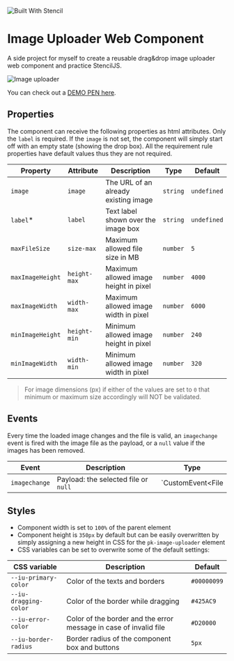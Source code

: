 ![Built With Stencil](https://img.shields.io/badge/-Built%20With%20Stencil-16161d.svg?logo=data%3Aimage%2Fsvg%2Bxml%3Bbase64%2CPD94bWwgdmVyc2lvbj0iMS4wIiBlbmNvZGluZz0idXRmLTgiPz4KPCEtLSBHZW5lcmF0b3I6IEFkb2JlIElsbHVzdHJhdG9yIDE5LjIuMSwgU1ZHIEV4cG9ydCBQbHVnLUluIC4gU1ZHIFZlcnNpb246IDYuMDAgQnVpbGQgMCkgIC0tPgo8c3ZnIHZlcnNpb249IjEuMSIgaWQ9IkxheWVyXzEiIHhtbG5zPSJodHRwOi8vd3d3LnczLm9yZy8yMDAwL3N2ZyIgeG1sbnM6eGxpbms9Imh0dHA6Ly93d3cudzMub3JnLzE5OTkveGxpbmsiIHg9IjBweCIgeT0iMHB4IgoJIHZpZXdCb3g9IjAgMCA1MTIgNTEyIiBzdHlsZT0iZW5hYmxlLWJhY2tncm91bmQ6bmV3IDAgMCA1MTIgNTEyOyIgeG1sOnNwYWNlPSJwcmVzZXJ2ZSI%2BCjxzdHlsZSB0eXBlPSJ0ZXh0L2NzcyI%2BCgkuc3Qwe2ZpbGw6I0ZGRkZGRjt9Cjwvc3R5bGU%2BCjxwYXRoIGNsYXNzPSJzdDAiIGQ9Ik00MjQuNywzNzMuOWMwLDM3LjYtNTUuMSw2OC42LTkyLjcsNjguNkgxODAuNGMtMzcuOSwwLTkyLjctMzAuNy05Mi43LTY4LjZ2LTMuNmgzMzYuOVYzNzMuOXoiLz4KPHBhdGggY2xhc3M9InN0MCIgZD0iTTQyNC43LDI5Mi4xSDE4MC40Yy0zNy42LDAtOTIuNy0zMS05Mi43LTY4LjZ2LTMuNkgzMzJjMzcuNiwwLDkyLjcsMzEsOTIuNyw2OC42VjI5Mi4xeiIvPgo8cGF0aCBjbGFzcz0ic3QwIiBkPSJNNDI0LjcsMTQxLjdIODcuN3YtMy42YzAtMzcuNiw1NC44LTY4LjYsOTIuNy02OC42SDMzMmMzNy45LDAsOTIuNywzMC43LDkyLjcsNjguNlYxNDEuN3oiLz4KPC9zdmc%2BCg%3D%3D&colorA=16161d&style=flat-square)

# Image Uploader Web Component

A side project for myself to create a reusable drag&drop image uploader web component and practice StencilJS.

![Image uploader](https://stuff.p-kin.com/screentogif/pk-image-uploader.gif)

You can check out a [DEMO PEN here](https://codepen.io/kinpeter/pen/yLNZNMX).

## Properties

The component can receive the following properties as html attributes.
Only the `label` is required. If the `image` is not set, the component will simply start off with an empty state (showing the drop box).
All the requirement rule properties have default values thus they are not required.

| Property         | Attribute    | Description                           | Type     | Default     |
| ---------------- | ------------ | ------------------------------------- | -------- | ----------- |
| `image`          | `image`      | The URL of an already existing image  | `string` | `undefined` |
| `label`*         | `label`      | Text label shown over the image box   | `string` | `undefined` |
| `maxFileSize`    | `size-max`   | Maximum allowed file size in MB       | `number` | `5`         |
| `maxImageHeight` | `height-max` | Maximum allowed image height in pixel | `number` | `4000`      |
| `maxImageWidth`  | `width-max`  | Maximum allowed image width in pixel  | `number` | `6000`      |
| `minImageHeight` | `height-min` | Minimum allowed image height in pixel | `number` | `240`       |
| `minImageWidth`  | `width-min`  | Minimum allowed image width in pixel  | `number` | `320`       |

> For image dimensions (px) if either of the values are set to `0` that minimum or maximum size accordingly will NOT be validated.

## Events

Every time the loaded image changes and the file is valid, an `imagechange` event is fired with the image file as the payload, or a `null` value if the images has been removed.

| Event         | Description  | Type               |
| ------------- | ------------ | ------------------ |
| `imagechange` | Payload: the selected file or `null` | `CustomEvent<File | null>` |

## Styles

* Component width is set to `100%` of the parent element
* Component height is `350px` by default but can be easily overwritten by simply assigning a new height in CSS for the `pk-image-uploader` element
* CSS variables can be set to overwrite some of the default settings:

| CSS variable | Description | Default        |
| ------------ | ----------- | -------------- |
| `--iu-primary-color`  | Color of the texts and borders | `#00000099` |
| `--iu-dragging-color` | Color of the border while dragging | `#425AC9`   |
| `--iu-error-color`    | Color of the border and the error message in case of invalid file | `#D20000` |
| `--iu-border-radius`  | Border radius of the component box and buttons | `5px` |
